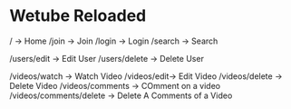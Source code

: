 # Wetube Reloaded

/ -> Home
/join -> Join
/login -> Login
/search -> Search

/users/edit -> Edit User
/users/delete -> Delete User

/videos/watch -> Watch Video
/videos/edit-> Edit Video
/videos/delete -> Delete Video
/videos/comments -> COmment on a video
/videos/comments/delete -> Delete A Comments of a Video
